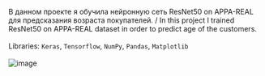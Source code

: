 В данном проекте я обучила нейронную сеть ResNet50 on APPA-REAL для предсказания возраста покупателей. / In this project I trained ResNet50 on APPA-REAL dataset in order to predict age of the customers.
<br></br>
Libraries: `Keras`, `Tensorflow`, `NumPy`, `Pandas`, `Matplotlib`
<br></br>
![image](https://github.com/exxyyf/portfolio/assets/118925388/f907e198-f0f9-4bd2-9806-c94d405a2d2f)
